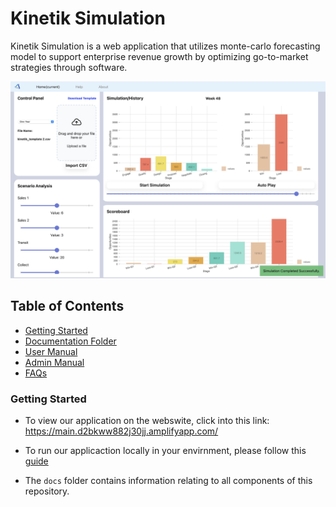 # Kinetik Simulation
Kinetik Simulation is a web application that utilizes monte-carlo forecasting model to support enterprise revenue growth by optimizing go-to-market strategies through software.

![Kinetik Simulation Application View](./src/Images/KinetikSImulationView.png)

## Table of Contents
* [Getting Started](#getting_started)
* [Documentation Folder](https://github.com/TaoHuang0/Kinetik/tree/main/docs)
* [User Manual](https://github.com/TaoHuang0/Kinetik/blob/main/docs/UserManual.md)
* [Admin Manual](https://github.com/TaoHuang0/Kinetik/blob/main/docs/AdminManual.md)
* [FAQs](https://github.com/TaoHuang0/Kinetik/blob/main/docs/FAQ.md)


### Getting Started
* To view our application on the webswite, click into this link:
https://main.d2bkww882j30jj.amplifyapp.com/

* To run our applicaction locally in your envirnment, please follow this [guide](https://github.com/TaoHuang0/Kinetik/blob/main/docs/AdminManual.md)

* The `docs` folder contains information relating to all components of this repository.
